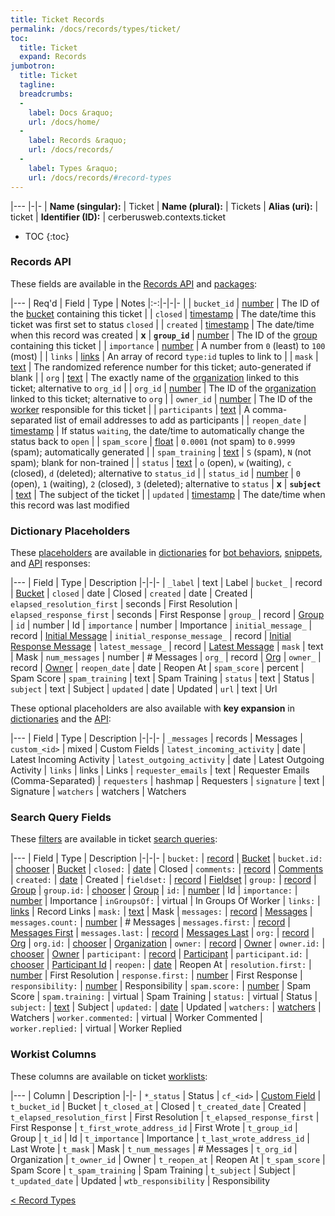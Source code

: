 ```yaml
---
title: Ticket Records
permalink: /docs/records/types/ticket/
toc:
  title: Ticket
  expand: Records
jumbotron:
  title: Ticket
  tagline: 
  breadcrumbs:
  -
    label: Docs &raquo;
    url: /docs/home/
  -
    label: Records &raquo;
    url: /docs/records/
  -
    label: Types &raquo;
    url: /docs/records/#record-types
---
```


|---
|-|-
| **Name (singular):** | Ticket
| **Name (plural):** | Tickets
| **Alias (uri):** | ticket
| **Identifier (ID):** | cerberusweb.contexts.ticket

* TOC
{:toc}

### Records API

These fields are available in the [Records API](/docs/api/endpoints/records/) and [packages](/docs/packages/):

|---
| Req'd | Field | Type | Notes
|:-:|-|-|-
|   | `bucket_id` | [number](/docs/records/fields/types/number/) | The ID of the [bucket](/docs/records/types/bucket/) containing this ticket 
|   | `closed` | [timestamp](/docs/records/fields/types/timestamp/) | The date/time this ticket was first set to status `closed` 
|   | `created` | [timestamp](/docs/records/fields/types/timestamp/) | The date/time when this record was created 
| **x** | **`group_id`** | [number](/docs/records/fields/types/number/) | The ID of the [group](/docs/records/types/group/) containing this ticket 
|   | `importance` | [number](/docs/records/fields/types/number/) | A number from `0` (least) to `100` (most) 
|   | `links` | [links](/docs/records/fields/types/links/) | An array of record `type:id` tuples to link to 
|   | `mask` | [text](/docs/records/fields/types/text/) | The randomized reference number for this ticket; auto-generated if blank 
|   | `org` | [text](/docs/records/fields/types/text/) | The exactly name of the [organization](/docs/records/types/org/) linked to this ticket; alternative to `org_id` 
|   | `org_id` | [number](/docs/records/fields/types/number/) | The ID of the [organization](/docs/records/types/org/) linked to this ticket; alternative to `org` 
|   | `owner_id` | [number](/docs/records/fields/types/number/) | The ID of the [worker](/docs/records/types/worker/) responsible for this ticket 
|   | `participants` | [text](/docs/records/fields/types/text/) | A comma-separated list of email addresses to add as participants 
|   | `reopen_date` | [timestamp](/docs/records/fields/types/timestamp/) | If status `waiting`, the date/time to automatically change the status back to `open` 
|   | `spam_score` | [float](/docs/records/fields/types/float/) | `0.0001` (not spam) to `0.9999` (spam); automatically generated 
|   | `spam_training` | [text](/docs/records/fields/types/text/) | `S` (spam), `N` (not spam); blank for non-trained 
|   | `status` | [text](/docs/records/fields/types/text/) | `o` (open), `w` (waiting), `c` (closed), `d` (deleted); alternative to `status_id` 
|   | `status_id` | [number](/docs/records/fields/types/number/) | `0` (open), `1` (waiting), `2` (closed), `3` (deleted); alternative to `status` 
| **x** | **`subject`** | [text](/docs/records/fields/types/text/) | The subject of the ticket 
|   | `updated` | [timestamp](/docs/records/fields/types/timestamp/) | The date/time when this record was last modified 

### Dictionary Placeholders

These [placeholders](/docs/bots/scripting/placeholders/) are available in [dictionaries](/docs/bots/behaviors/dictionaries/) for [bot behaviors](/docs/bots/behaviors/), [snippets](/docs/snippets/), and [API](/docs/api/) responses:

|---
| Field | Type | Description
|-|-|-
| `_label` | text | Label
| `bucket_` | record | [Bucket](/docs/records/types/bucket/)
| `closed` | date | Closed
| `created` | date | Created
| `elapsed_resolution_first` | seconds | First Resolution
| `elapsed_response_first` | seconds | First Response
| `group_` | record | [Group](/docs/records/types/group/)
| `id` | number | Id
| `importance` | number | Importance
| `initial_message_` | record | [Initial Message](/docs/records/types/message/)
| `initial_response_message_` | record | [Initial Response Message](/docs/records/types/message/)
| `latest_message_` | record | [Latest Message](/docs/records/types/message/)
| `mask` | text | Mask
| `num_messages` | number | # Messages
| `org_` | record | [Org](/docs/records/types/org/)
| `owner_` | record | [Owner](/docs/records/types/worker/)
| `reopen_date` | date | Reopen At
| `spam_score` | percent | Spam Score
| `spam_training` | text | Spam Training
| `status` | text | Status
| `subject` | text | Subject
| `updated` | date | Updated
| `url` | text | Url

These optional placeholders are also available with **key expansion** in [dictionaries](/docs/bots/behaviors/dictionaries/#key-expansion) and the [API](/docs/api/responses/#expanding-keys-in-api-requests):

|---
| Field | Type | Description
|-|-|-
| `_messages` | records | Messages
| `custom_<id>` | mixed | Custom Fields
| `latest_incoming_activity` | date | Latest Incoming Activity
| `latest_outgoing_activity` | date | Latest Outgoing Activity
| `links` | links | Links
| `requester_emails` | text | Requester Emails (Comma-Separated)
| `requesters` | hashmap | Requesters
| `signature` | text | Signature
| `watchers` | watchers | Watchers
	
### Search Query Fields

These [filters](/docs/search/filters/) are available in ticket [search queries](/docs/search/):

|---
| Field | Type | Description
|-|-|-
| `bucket:` | [record](/docs/search/deep-search/) | [Bucket](/docs/records/types/bucket/)
| `bucket.id:` | [chooser](/docs/search/filters/choosers/) | [Bucket](/docs/records/types/bucket/)
| `closed:` | [date](/docs/search/filters/dates/) | Closed
| `comments:` | [record](/docs/search/deep-search/) | [Comments](/docs/records/types/comment/)
| `created:` | [date](/docs/search/filters/dates/) | Created
| `fieldset:` | [record](/docs/search/deep-search/) | [Fieldset](/docs/records/types/custom_fieldset/)
| `group:` | [record](/docs/search/deep-search/) | [Group](/docs/records/types/group/)
| `group.id:` | [chooser](/docs/search/filters/choosers/) | [Group](/docs/records/types/group/)
| `id:` | [number](/docs/search/filters/numbers/) | Id
| `importance:` | [number](/docs/search/filters/numbers/) | Importance
| `inGroupsOf:` | virtual | In Groups Of Worker
| `links:` | [links](/docs/search/filters/links/) | Record Links
| `mask:` | [text](/docs/search/filters/text/) | Mask
| `messages:` | [record](/docs/search/deep-search/) | [Messages](/docs/records/types/message/)
| `messages.count:` | [number](/docs/search/filters/numbers/) | # Messages
| `messages.first:` | [record](/docs/search/deep-search/) | [Messages First](/docs/records/types/message/)
| `messages.last:` | [record](/docs/search/deep-search/) | [Messages Last](/docs/records/types/message/)
| `org:` | [record](/docs/search/deep-search/) | [Org](/docs/records/types/org/)
| `org.id:` | [chooser](/docs/search/filters/choosers/) | [Organization](/docs/records/types/org/)
| `owner:` | [record](/docs/search/deep-search/) | [Owner](/docs/records/types/worker/)
| `owner.id:` | [chooser](/docs/search/filters/choosers/) | [Owner](/docs/records/types/worker/)
| `participant:` | [record](/docs/search/deep-search/) | [Participant](/docs/records/types/address/)
| `participant.id:` | [chooser](/docs/search/filters/choosers/) | [Participant Id](/docs/records/types/address/)
| `reopen:` | [date](/docs/search/filters/dates/) | Reopen At
| `resolution.first:` | [number](/docs/search/filters/numbers/) | First Resolution
| `response.first:` | [number](/docs/search/filters/numbers/) | First Response
| `responsibility:` | [number](/docs/search/filters/numbers/) | Responsibility
| `spam.score:` | [number](/docs/search/filters/numbers/) | Spam Score
| `spam.training:` | virtual | Spam Training
| `status:` | virtual | Status
| `subject:` | [text](/docs/search/filters/text/) | Subject
| `updated:` | [date](/docs/search/filters/dates/) | Updated
| `watchers:` | [watchers](/docs/search/filters/watchers/) | Watchers
| `worker.commented:` | virtual | Worker Commented
| `worker.replied:` | virtual | Worker Replied
	
### Workist Columns

These columns are available on ticket [worklists](/docs/worklists/):

|---
| Column | Description
|-|-
| `*_status` | Status
| `cf_<id>` | [Custom Field](/docs/records/types/custom_Field/)
| `t_bucket_id` | Bucket
| `t_closed_at` | Closed
| `t_created_date` | Created
| `t_elapsed_resolution_first` | First Resolution
| `t_elapsed_response_first` | First Response
| `t_first_wrote_address_id` | First Wrote
| `t_group_id` | Group
| `t_id` | Id
| `t_importance` | Importance
| `t_last_wrote_address_id` | Last Wrote
| `t_mask` | Mask
| `t_num_messages` | # Messages
| `t_org_id` | Organization
| `t_owner_id` | Owner
| `t_reopen_at` | Reopen At
| `t_spam_score` | Spam Score
| `t_spam_training` | Spam Training
| `t_subject` | Subject
| `t_updated_date` | Updated
| `wtb_responsibility` | Responsibility

<div class="section-nav">
	<div class="left">
		<a href="/docs/records/#record-types" class="prev">&lt; Record Types</a>
	</div>
	<div class="right align-right">
	</div>
</div>
<div class="clear"></div>